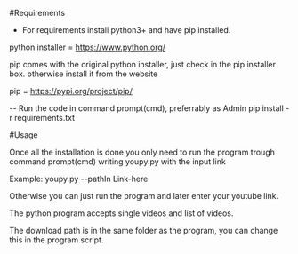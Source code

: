 #Requirements

- For requirements install python3+ and have pip installed.

python installer = https://www.python.org/

pip comes with the original python installer, just check in the pip installer box.
otherwise install it from the website 

pip = https://pypi.org/project/pip/


-- Run the code in command prompt(cmd), preferrably as Admin
	pip install -r requirements.txt

#Usage

Once all the installation is done you only need to run the program trough command prompt(cmd) writing youpy.py with the input link

Example: youpy.py --pathIn Link-here

Otherwise you can just run the program and later enter your youtube link.

The python program accepts single videos and list of videos.

The download path is in the same folder as the program, you can change this in the program script.
